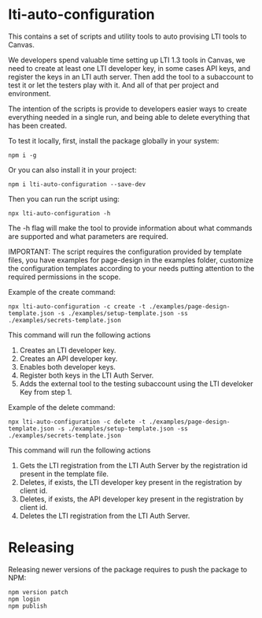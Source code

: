 # lti-auto-configuration
This contains a set of scripts and utility tools to auto provising LTI tools to Canvas.

We developers spend valuable time setting up LTI 1.3 tools in Canvas, we need to create at least one LTI developer key, in some cases API keys, and register the keys in an LTI auth server. Then add the tool to a subaccount to test it or let the testers play with it. And all of that per project and environment.

The intention of the scripts is provide to developers easier ways to create everything needed in a single run, and being able to delete everything that has been created.

To test it locally, first, install the package globally in your system:

```
npm i -g
```

Or you can also install it in your project:

```
npm i lti-auto-configuration --save-dev
```

Then you can run the script using:
```
npx lti-auto-configuration -h
```

The -h flag will make the tool to provide information about what commands are supported and what parameters are required.

IMPORTANT: The script requires the configuration provided by template files, you have examples for page-design in the examples folder, customize the configuration templates according to your needs putting attention to the required permissions in the scope.

Example of the create command:
```
npx lti-auto-configuration -c create -t ./examples/page-design-template.json -s ./examples/setup-template.json -ss ./examples/secrets-template.json
```
This command will run the following actions
 1. Creates an LTI developer key.
 2. Creates an API developer key.
 3. Enables both developer keys.
 4. Register both keys in the LTI Auth Server.
 5. Adds the external tool to the testing subaccount using the LTI develoker Key from step 1.

Example of the delete command:
```
npx lti-auto-configuration -c delete -t ./examples/page-design-template.json -s ./examples/setup-template.json -ss ./examples/secrets-template.json
```
This command will run the following actions
 1. Gets the LTI registration from the LTI Auth Server by the registration id present in the template file.
 3. Deletes, if exists, the LTI developer key present in the registration by client id.
 3. Deletes, if exists, the API developer key present in the registration by client id.
 4. Deletes the LTI registration from the LTI Auth Server.

# Releasing

Releasing newer versions of the package requires to push the package to NPM:

```
npm version patch
npm login
npm publish
```
